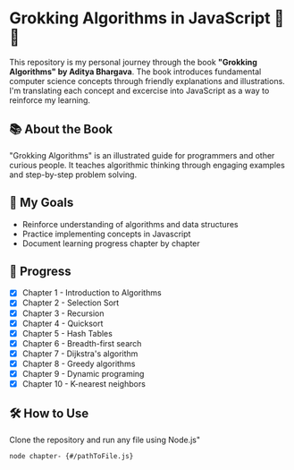 # Grokking Algorithms in JavaScript 🧠✨

This repository is my personal journey through the book **"Grokking Algorithms" by Aditya Bhargava**. The book introduces fundamental computer science concepts through friendly explanations and illustrations. I'm translating each concept and excercise into JavaScript as a way to reinforce my learning.

## 📚 About the Book

"Grokking Algorithms" is an illustrated guide for programmers and other curious people. It teaches algorithmic thinking through engaging examples and step-by-step problem solving.

## 🚀 My Goals

- Reinforce understanding of algorithms and data structures
- Practice implementing concepts in Javascript
- Document learning progress chapter by chapter

## 📖 Progress

- [x] Chapter 1 - Introduction to Algorithms
- [x] Chapter 2 - Selection Sort
- [x] Chapter 3 - Recursion
- [x] Chapter 4 - Quicksort
- [x] Chapter 5 - Hash Tables
- [x] Chapter 6 - Breadth-first search
- [x] Chapter 7 - Dijkstra's algorithm
- [x] Chapter 8 - Greedy algorithms
- [x] Chapter 9 - Dynamic programing
- [x] Chapter 10 - K-nearest neighbors

## 🛠️ How to Use

Clone the repository and run any file using Node.js"

```bash
node chapter- {#/pathToFile.js}